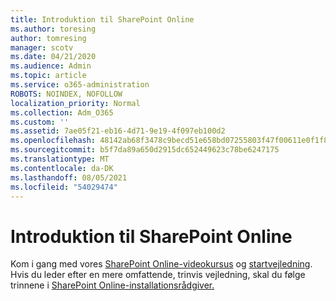 ```yaml
---
title: Introduktion til SharePoint Online
ms.author: toresing
author: tomresing
manager: scotv
ms.date: 04/21/2020
ms.audience: Admin
ms.topic: article
ms.service: o365-administration
ROBOTS: NOINDEX, NOFOLLOW
localization_priority: Normal
ms.collection: Adm_O365
ms.custom: ''
ms.assetid: 7ae05f21-eb16-4d71-9e19-4f097eb100d2
ms.openlocfilehash: 48142ab68f3478c9becd51e658bd07255803f47f00611e0f1f8ab1757fdc984d
ms.sourcegitcommit: b5f7da89a650d2915dc652449623c78be6247175
ms.translationtype: MT
ms.contentlocale: da-DK
ms.lasthandoff: 08/05/2021
ms.locfileid: "54029474"
---
```

# <a name="get-started-with-sharepoint-online"></a>Introduktion til SharePoint Online

Kom i gang med vores [SharePoint Online-videokursus](https://go.microsoft.com/fwlink/?linkid=866438) og [startvejledning](https://go.microsoft.com/fwlink/?linkid=866437). Hvis du leder efter en mere omfattende, trinvis vejledning, skal du følge trinnene i [SharePoint Online-installationsrådgiver.](https://portal.office.com/onboarding/sharepointonline#/)
  

